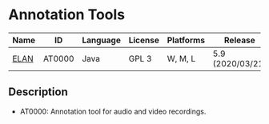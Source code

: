 # Annotation Tools

| Name                                    | ID     | Language | License | Platforms | Release          |
|-----------------------------------------|--------|----------|---------|-----------|------------------|
| [ELAN](https://archive.mpi.nl/tla/elan) | AT0000 | Java     | GPL 3   | W, M, L   | 5.9 (2020/03/21) |

## Description

- AT0000: Annotation tool for audio and video recordings.
